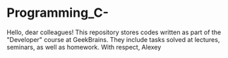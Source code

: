 # Programming_C-

Hello, dear colleagues!
This repository stores codes written as part of the "Developer" course at GeekBrains. They include tasks solved at lectures, seminars, as well as homework. 
With respect,
Alexey